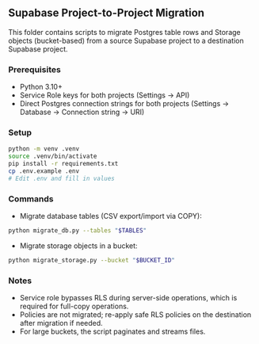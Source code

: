 ## Supabase Project-to-Project Migration

This folder contains scripts to migrate Postgres table rows and Storage objects (bucket-based) from a source Supabase project to a destination Supabase project.

### Prerequisites
- Python 3.10+
- Service Role keys for both projects (Settings → API)
- Direct Postgres connection strings for both projects (Settings → Database → Connection string → URI)

### Setup
```bash
python -m venv .venv
source .venv/bin/activate
pip install -r requirements.txt
cp .env.example .env
# Edit .env and fill in values
```

### Commands
- Migrate database tables (CSV export/import via COPY):
```bash
python migrate_db.py --tables "$TABLES"
```

- Migrate storage objects in a bucket:
```bash
python migrate_storage.py --bucket "$BUCKET_ID"
```

### Notes
- Service role bypasses RLS during server-side operations, which is required for full-copy operations.
- Policies are not migrated; re-apply safe RLS policies on the destination after migration if needed.
- For large buckets, the script paginates and streams files.